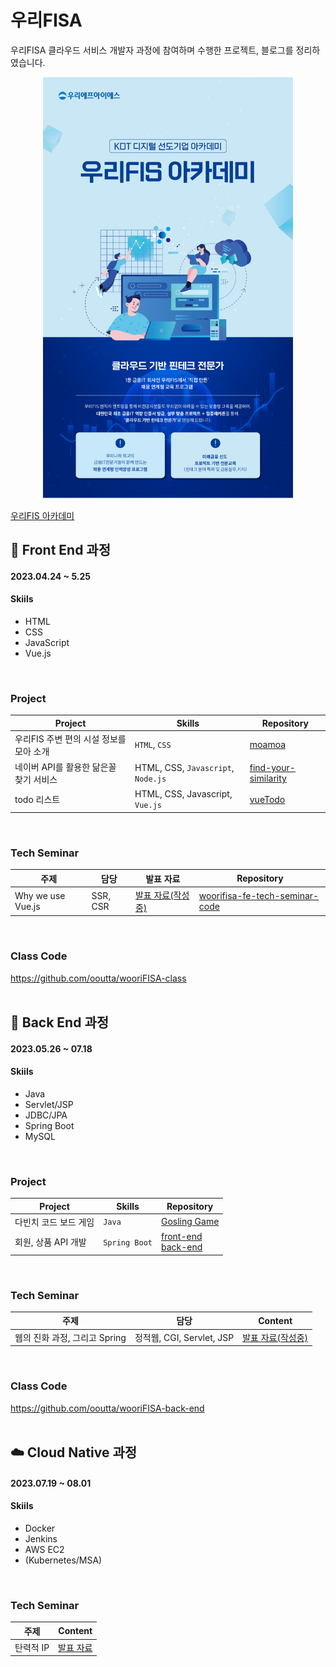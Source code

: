 # 우리FISA
우리FISA 클라우드 서비스 개발자 과정에 참여하며 수행한 프로젝트, 블로그를 정리하였습니다.
<div align="center">
  <img src="img/wooriFISA_main.png" width=400px>
</div>

[우리FIS 아카데미](http://www.woorifis.com/kor/peoplelife/futureLab/labInfo)
<br>

## 🥚 Front End 과정
#### 2023.04.24 ~ 5.25
#### Skiils
- HTML
- CSS
- JavaScript
- Vue.js
<br>

### Project
|Project|Skills|Repository|
|-|-|-|
|우리FIS 주변 편의 시설 정보를 모아 소개|`HTML`, `CSS`|[moamoa](https://github.com/ooutta/moamoa)|
|네이버 API를 활용한 닮은꼴 찾기 서비스|HTML, CSS, `Javascript`, `Node.js`|[find-your-similarity](https://github.com/ooutta/find-your-similarity)|
|todo 리스트|HTML, CSS, Javascript, `Vue.js`|[vueTodo](https://github.com/ooutta/vueTodo)|
<br>

### Tech Seminar 
|주제|담당|발표 자료|Repository|
|-|-|-|-|
|Why we use Vue.js|SSR, CSR|[발표 자료(작성중)](https://github.com/ooutta/wooriFISA/blob/main/content/Why%20we%20use%20Vue.js.md)|[woorifisa-fe-tech-seminar-code](https://github.com/ooutta/woorifisa-fe-tech-seminar)|
<br>

### Class Code
https://github.com/ooutta/wooriFISA-class
<br>
<br>

## 🍳 Back End 과정
#### 2023.05.26 ~ 07.18
#### Skiils
- Java
- Servlet/JSP
- JDBC/JPA
- Spring Boot
- MySQL
<br>

### Project
|Project|Skills|Repository|
|-|-|-|
|다빈치 코드 보드 게임|`Java`|[Gosling Game](https://github.com/woorifisa-service-dev/backend-1st-goslingcode)|
|회원, 상품 API 개발|`Spring Boot`|[front-end](https://github.com/spring-market/market-front) <br> [back-end](https://github.com/spring-market/market)|
<br>

### Tech Seminar
|주제|담당|Content|
|-|-|-|
|웹의 진화 과정, 그리고 Spring|정적웹, CGI, Servlet, JSP|[발표 자료(작성중)](https://github.com/ooutta/wooriFISA/blob/main/content/%EC%9B%B9%EC%9D%98%20%EC%A7%84%ED%99%94%20%EA%B3%BC%EC%A0%95%2C%20%EA%B7%B8%EB%A6%AC%EA%B3%A0%20Spring.md)|
<br>

### Class Code
https://github.com/ooutta/wooriFISA-back-end
<br>
<br>

## ☁️ Cloud Native 과정
#### 2023.07.19 ~ 08.01
#### Skiils
- Docker
- Jenkins
- AWS EC2
- (Kubernetes/MSA) 
<br>

### Tech Seminar
|주제|Content|
|-|-|
|탄력적 IP|[발표 자료](https://github.com/ooutta/wooriFISA/blob/main/content/%ED%83%84%EB%A0%A5%EC%A0%81%20IP.md)|
<br>
